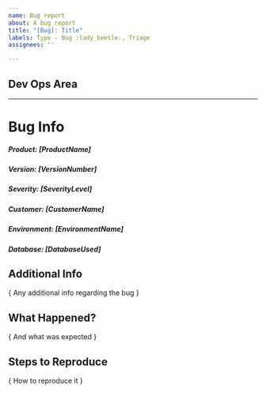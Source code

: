 ```yaml
---
name: Bug report
about: A bug report
title: "[Bug]: Title"
labels: Type - Bug :lady_beetle:, Triage
assignees: ''

---
```


## Dev Ops Area

<!--- This area is for Dev Ops to add tasks --->

---
<!---  
############### - FORM USAGE - #####################
To fill out this form properly.

  1. Fill out the information below by replacing as following

    i. [ XXX ] replace with a single line of text
    ii. { XXX } replace with multiline text

-- Suggestions can sometimes found in comments below input. Use them!

Notes:
    - If you pick something that doesn't fit the format the auto labeling will not happen
    - It can take a short while after submission for it to happen
    - It is case-insensitive
    - Updating the description will update the labels as well
--->
# Bug Info

##### Product: [ProductName]

<!-- Product Names: POMA | POH | POM | Gateway | Connecting Shop | Connecting Prodrisk | Connecting Spotbid -->

##### Version: [VersionNumber]

<!-- Version format : v0.0.0 (or just Develop) -->

##### Severity: [SeverityLevel]

<!-- Severity levels: Critical | Major | Average | Minor -->

##### Customer: [CustomerName]

##### Environment: [EnvironmentName]

##### Database: [DatabaseUsed]

## Additional Info

{ Any additional info regarding the bug }

## What Happened?

{ And what was expected }

## Steps to Reproduce

{ How to reproduce it }
<!---
You should probably use a list of steps
 1. Do 1
 2. Do 2
--->


